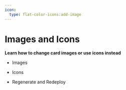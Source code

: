 ```yaml
---
icon:
  type: flat-color-icons:add-image
---
```



# Images and Icons


<b>Learn how to change card images or use icons instead</b>

- Images


- Icons


- Regenerate and Redeploy